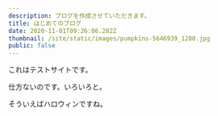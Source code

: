 ```yaml
---
description: ブログを作成させていただきます。
title: はじめてのブログ
date: 2020-11-01T09:26:06.282Z
thumbnail: /site/static/images/pumpkins-5646939_1280.jpg
public: false
---
```

これはテストサイトです。

仕方ないのです。いろいろと。



そういえばハロウィンですね。